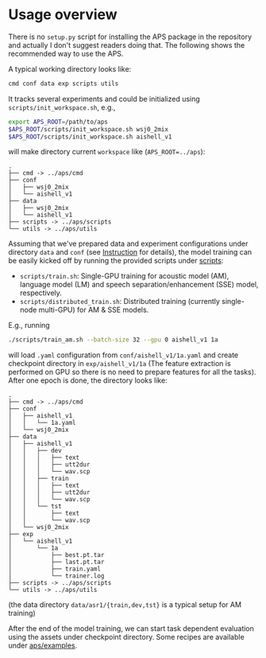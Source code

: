 # Usage overview

There is no `setup.py` script for installing the APS package in the repository and actually I don't suggest readers doing that. The following shows the recommended way to use the APS.

A typical working directory looks like:
```bash
cmd conf data exp scripts utils
```
It tracks several experiments and could be initialized using `scripts/init_workspace.sh`, e.g.,
```bash
export APS_ROOT=/path/to/aps
$APS_ROOT/scripts/init_workspace.sh wsj0_2mix
$APS_ROOT/scripts/init_workspace.sh aishell_v1
```
will make directory current `workspace` like (`APS_ROOT=../aps`):
```
.
├── cmd -> ../aps/cmd
├── conf
│   ├── wsj0_2mix
│   └── aishell_v1
├── data
│   ├── wsj0_2mix
│   └── aishell_v1
├── scripts -> ../aps/scripts
└── utils -> ../aps/utils
```

Assuming that we've prepared data and experiment configurations under directory `data` and `conf` (see [Instruction](instruction.md) for details), the model training can be easily kicked off by running the provided scripts under [scripts](../scripts):

* `scripts/train.sh`: Single-GPU training for acoustic model (AM), language model (LM) and speech separation/enhancement (SSE) model, respectively.
* `scripts/distributed_train.sh`: Distributed training (currently single-node multi-GPU) for AM & SSE models.

E.g., running
```bash
./scripts/train_am.sh --batch-size 32 --gpu 0 aishell_v1 1a
```
will load `.yaml` configuration from `conf/aishell_v1/1a.yaml` and create checkpoint directory in `exp/aishell_v1/1a` (The feature extraction is performed on GPU so there is no need to prepare features for all the tasks). After one epoch is done, the directory looks like:
```
.
├── cmd -> ../aps/cmd
├── conf
│   ├── aishell_v1
│   │   └── 1a.yaml
│   └── wsj0_2mix
├── data
│   ├── aishell_v1
│   │   ├── dev
│   │   │   ├── text
│   │   │   ├── utt2dur
│   │   │   └── wav.scp
│   │   ├── train
│   │   │   ├── text
│   │   │   ├── utt2dur
│   │   │   └── wav.scp
│   │   └── tst
│   │       ├── text
│   │       └── wav.scp
│   └── wsj0_2mix
├── exp
│   └── aishell_v1
│       └── 1a
│           ├── best.pt.tar
│           ├── last.pt.tar
│           ├── train.yaml
│           └── trainer.log
├── scripts -> ../aps/scripts
└── utils -> ../aps/utils
```
(the data directory `data/asr1/{train,dev,tst}` is a typical setup for AM training)

After the end of the model training, we can start task dependent evaluation using the assets under checkpoint directory. Some recipes are available under [aps/examples](../examples).
